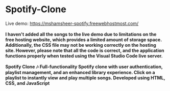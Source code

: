 # Spotify-Clone
Live demo: https://mshamsheer-spotify.freewebhostmost.com/ <br><br>
<strong>I haven't added all the songs to the live demo due to limitations on the free hosting website, which provides a limited amount of storage space. Additionally, the CSS file may not be working correctly on the hosting site. However, please note that all the code is correct, and the application functions properly when tested using the Visual Studio Code live server.<strong><br><br>
Spotify Clone 🎶 Full-functionality Spotify clone with user authentication, playlist management, and an enhanced library experience. Click on a playlist to instantly view and play multiple songs. Developed using HTML, CSS, and JavaScript
